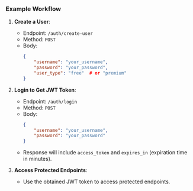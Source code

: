 ### Example Workflow

1. **Create a User**:
    - Endpoint: `/auth/create-user`
    - Method: `POST`
    - Body:
      ```json
      {
          "username": "your_username",
          "password": "your_password",
          "user_type": "free"  # or "premium"
      }
      ```

2. **Login to Get JWT Token**:
    - Endpoint: `/auth/login`
    - Method: `POST`
    - Body:
      ```json
      {
          "username": "your_username",
          "password": "your_password"
      }
      ```
    - Response will include `access_token` and `expires_in` (expiration time in minutes).

3. **Access Protected Endpoints**:
    - Use the obtained JWT token to access protected endpoints.
